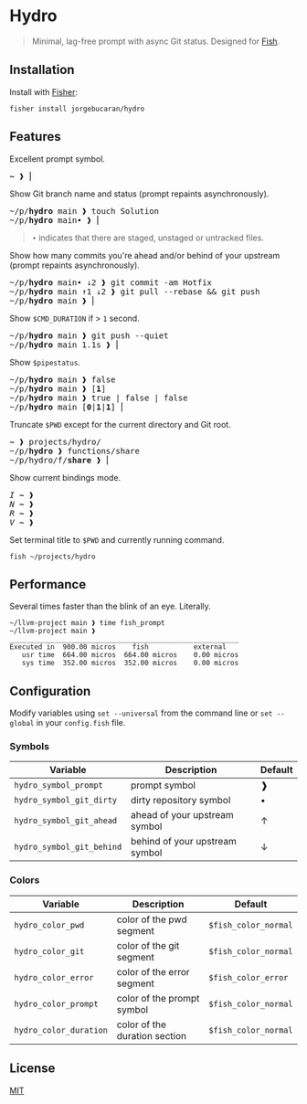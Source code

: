 # Hydro

> Minimal, lag-free prompt with async Git status. Designed for [Fish](https://fishshell.com).

## Installation

Install with [Fisher](https://github.com/jorgebucaran/fisher):

```console
fisher install jorgebucaran/hydro
```

## Features

Excellent prompt symbol.

<pre>
<b>~</b> ❱ ⎢
</pre>

Show Git branch name and status (prompt repaints asynchronously).

<pre>
~/p/<b>hydro</b> main ❱ touch Solution
~/p/<b>hydro</b> main• ❱ ⎢
</pre>

> `•` indicates that there are staged, unstaged or untracked files.

Show how many commits you're ahead and/or behind of your upstream (prompt repaints asynchronously).

<pre>
~/p/<b>hydro</b> main• ↓2 ❱ git commit -am Hotfix
~/p/<b>hydro</b> main ↑1 ↓2 ❱ git pull --rebase && git push
~/p/<b>hydro</b> main ❱ ⎢
</pre>

Show `$CMD_DURATION` if > `1` second.

<pre>
~/p/<b>hydro</b> main ❱ git push --quiet
~/p/<b>hydro</b> main 1.1s ❱ ⎢
</pre>

Show `$pipestatus`.

<pre>
~/p/<b>hydro</b> main ❱ false
~/p/<b>hydro</b> main ❱ [<b>1</b>]
~/p/<b>hydro</b> main ❱ true | false | false
~/p/<b>hydro</b> main [<b>0</b>|<b>1</b>|<b>1</b>] ⎢
</pre>

Truncate `$PWD` except for the current directory and Git root.

<pre>
<b>~</b> ❱ projects/hydro/
~/p/<b>hydro</b> ❱ functions/share
~/p/hydro/f/<b>share</b> ❱ ⎢
</pre>

Show current bindings mode.

<pre>
<i>I</i> <b>~</b> ❱ 
<i>N</i> <b>~</b> ❱
<i>R</i> <b>~</b> ❱
<i>V</i> <b>~</b> ❱
</pre>

Set terminal title to `$PWD` and currently running command.

```console
fish ~/projects/hydro
```

## Performance

Several times faster than the blink of an eye. Literally.

```console
~/llvm-project main ❱ time fish_prompt
~/llvm-project main ❱ 
________________________________________________________
Executed in  900.00 micros    fish           external
   usr time  664.00 micros  664.00 micros    0.00 micros
   sys time  352.00 micros  352.00 micros    0.00 micros
```

## Configuration

Modify variables using `set --universal` from the command line or `set --global` in your `config.fish` file.

### Symbols

| Variable                  | Description                    | Default |
| ------------------------- | ------------------------------ | ------- |
| `hydro_symbol_prompt`     | prompt symbol                  | ❱       |
| `hydro_symbol_git_dirty`  | dirty repository symbol        | •       |
| `hydro_symbol_git_ahead`  | ahead of your upstream symbol  | ↑       |
| `hydro_symbol_git_behind` | behind of your upstream symbol | ↓       |

### Colors

| Variable               | Description                   | Default              |
| ---------------------- | ----------------------------- | -------------------- |
| `hydro_color_pwd`      | color of the pwd segment      | `$fish_color_normal` |
| `hydro_color_git`      | color of the git segment      | `$fish_color_normal` |
| `hydro_color_error`    | color of the error segment    | `$fish_color_error`  |
| `hydro_color_prompt`   | color of the prompt symbol    | `$fish_color_normal` |
| `hydro_color_duration` | color of the duration section | `$fish_color_normal` |

## License

[MIT](LICENSE.md)

